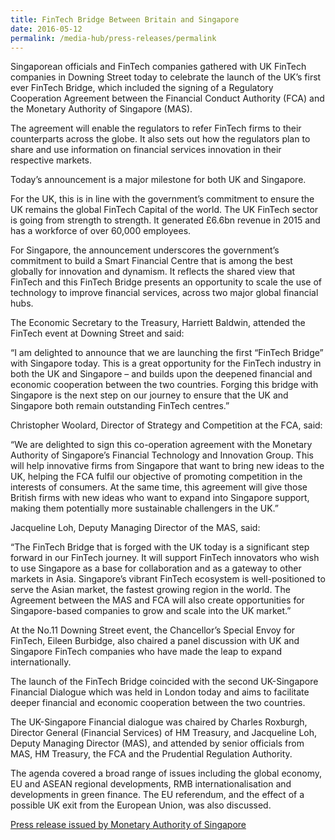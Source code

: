 ```yaml
---
title: FinTech Bridge Between Britain and Singapore
date: 2016-05-12
permalink: /media-hub/press-releases/permalink
---
```

Singaporean officials and FinTech companies gathered with UK FinTech companies in Downing Street today to celebrate the launch of the UK’s first ever FinTech Bridge, which included the signing of a Regulatory Cooperation Agreement between the Financial Conduct Authority (FCA) and the Monetary Authority of Singapore (MAS).

The agreement will enable the regulators to refer FinTech firms to their counterparts across the globe. It also sets out how the regulators plan to share and use information on financial services innovation in their respective markets.

Today’s announcement is a major milestone for both UK and Singapore.

For the UK, this is in line with the government’s commitment to ensure the UK remains the global FinTech Capital of the world. The UK FinTech sector is going from strength to strength. It generated £6.6bn revenue in 2015 and has a workforce of over 60,000 employees.

For Singapore, the announcement underscores the government’s commitment to build a Smart Financial Centre that is among the best globally for innovation and dynamism. It reflects the shared view that FinTech and this FinTech Bridge presents an opportunity to scale the use of technology to improve financial services, across two major global financial hubs.

The Economic Secretary to the Treasury, Harriett Baldwin, attended the FinTech event at Downing Street and said:

“I am delighted to announce that we are launching the first “FinTech Bridge” with Singapore today. This is a great opportunity for the FinTech industry in both the UK and Singapore – and builds upon the deepened financial and economic cooperation between the two countries. Forging this bridge with Singapore is the next step on our journey to ensure that the UK and Singapore both remain outstanding FinTech centres.”

Christopher Woolard, Director of Strategy and Competition at the FCA, said:

“We are delighted to sign this co-operation agreement with the Monetary Authority of Singapore’s Financial Technology and Innovation Group. This will help innovative firms from Singapore that want to bring new ideas to the UK, helping the FCA fulfil our objective of promoting competition in the interests of consumers. At the same time, this agreement will give those British firms with new ideas who want to expand into Singapore support, making them potentially more sustainable challengers in the UK.”

Jacqueline Loh, Deputy Managing Director of the MAS, said:

“The FinTech Bridge that is forged with the UK today is a significant step forward in our FinTech journey. It will support FinTech innovators who wish to use Singapore as a base for collaboration and as a gateway to other markets in Asia. Singapore’s vibrant FinTech ecosystem is well-positioned to serve the Asian market, the fastest growing region in the world. The Agreement between the MAS and FCA will also create opportunities for Singapore-based companies to grow and scale into the UK market.”

At the No.11 Downing Street event, the Chancellor’s Special Envoy for FinTech, Eileen Burbidge, also chaired a panel discussion with UK and Singapore FinTech companies who have made the leap to expand internationally.

The launch of the FinTech Bridge coincided with the second UK-Singapore Financial Dialogue which was held in London today and aims to facilitate deeper financial and economic cooperation between the two countries.

The UK-Singapore Financial dialogue was chaired by Charles Roxburgh, Director General (Financial Services) of HM Treasury, and Jacqueline Loh, Deputy Managing Director (MAS), and attended by senior officials from MAS, HM Treasury, the FCA and the Prudential Regulation Authority.

The agenda covered a broad range of issues including the global economy, EU and ASEAN regional developments, RMB internationalisation and developments in green finance. The EU referendum, and the effect of a possible UK exit from the European Union, was also discussed.

[Press release issued by Monetary Authority of Singapore](https://www.mas.gov.sg/news/media-releases/2016/first-ever-fintech-bridge-established-between-britain-and-singapore)